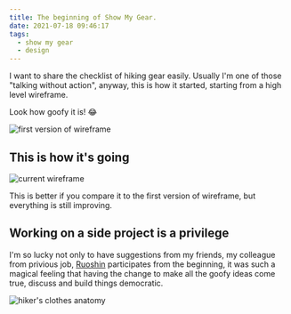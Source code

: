 ```yaml
---
title: The beginning of Show My Gear.
date: 2021-07-18 09:46:17
tags:
  - show my gear
  - design
---
```


I want to share the checklist of hiking gear easily.
Usually I'm one of those "talking without action", anyway, this is how it started,
starting from a high level wireframe.

Look how goofy it is! 😂

<img src="goofy-wireframe.png" alt="first version of wireframe" class="border">

## This is how it's going

<img src="show-my-gear.png" alt="current wireframe">

This is better if you compare it to the first version of wireframe, but everything is still improving.

## Working on a side project is a privilege

I'm so lucky not only to have suggestions from my friends, my colleague from privious job, <a href="http://ruoshin.wang" target="_blank">Ruoshin</a> participates from the beginning, it was such a magical feeling that having the change to make all the goofy ideas come true, discuss and build things democratic.

<img src="hiker.png" alt="hiker's clothes anatomy">
